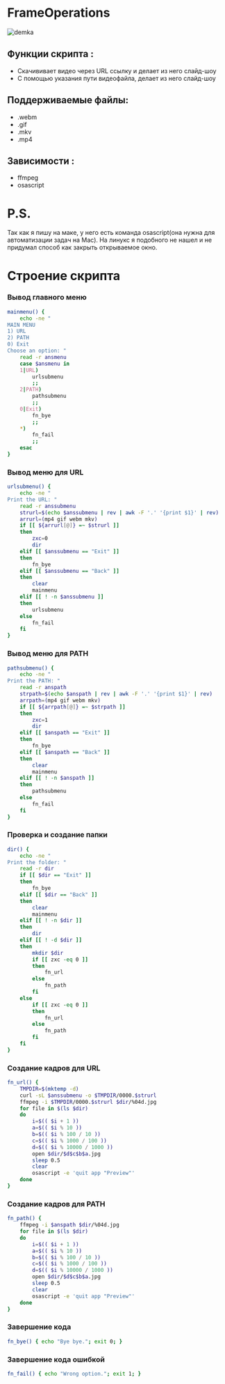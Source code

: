 <h1>
  FrameOperations
</h1>

![demka](https://user-images.githubusercontent.com/113695390/234868873-543d4dd3-965c-4408-9096-726bb1c5df8b.gif)

## Функции скрипта :
- Скачививает видео через URL ссылку и делает из него слайд-шоу
- С помощью указания пути видеофайла, делает из него слайд-шоу

## Поддерживаемые файлы:
- .webm 
- .gif 
- .mkv 
- .mp4
## Зависимости :
- ffmpeg
- osascript

<h1>
 P.S.
</h1>

 Так как я пишу на маке, у него есть команда osascript(она нужна для автоматизации задач на Mac). На линукс я подобного не нашел и не придумал способ как закрыть открываемое окно.


<h1>
  Строение скрипта
</h1>

### Вывод главного меню

```bash
mainmenu() {
    echo -ne "
MAIN MENU
1) URL
2) PATH
0) Exit
Choose an option: "
    read -r ansmenu
    case $ansmenu in
    1|URL)
        urlsubmenu
        ;;
    2|PATH)
        pathsubmenu
        ;;
    0|Exit)
        fn_bye
        ;;
    *)
        fn_fail
        ;;
    esac
}
```

### Вывод меню для URL

```bash
urlsubmenu() {
    echo -ne "
Print the URL: "
    read -r anssubmenu
    strurl=$(echo $anssubmenu | rev | awk -F '.' '{print $1}' | rev)
    arrurl=(mp4 gif webm mkv)
    if [[ ${arrurl[@]} =~ $strurl ]]
    then
        zxc=0
        dir
    elif [[ $anssubmenu == "Exit" ]]
    then
        fn_bye
    elif [[ $anssubmenu == "Back" ]]
    then
        clear
        mainmenu
    elif [[ ! -n $anssubmenu ]]
    then
        urlsubmenu
    else
        fn_fail
    fi
}
```

### Вывод меню для PATH

```bash
pathsubmenu() {
    echo -ne "
Print the PATH: "
    read -r anspath
    strpath=$(echo $anspath | rev | awk -F '.' '{print $1}' | rev)
    arrpath=(mp4 gif webm mkv)
    if [[ ${arrpath[@]} =~ $strpath ]]
    then
        zxc=1
        dir
    elif [[ $anspath == "Exit" ]]
    then
        fn_bye
    elif [[ $anspath == "Back" ]]
    then
        clear
        mainmenu
    elif [[ ! -n $anspath ]]
    then
        pathsubmenu
    else
        fn_fail
    fi
}
```

### Проверка и создание папки

```bash
dir() {
    echo -ne "
Print the folder: "
    read -r dir
    if [[ $dir == "Exit" ]]
    then
        fn_bye
    elif [[ $dir == "Back" ]]
    then
        clear
        mainmenu
    elif [[ ! -n $dir ]]
    then
        dir
    elif [[ ! -d $dir ]]
    then     
        mkdir $dir
        if [[ zxc -eq 0 ]]
        then
            fn_url
        else
            fn_path
        fi
    else
        if [[ zxc -eq 0 ]]
        then
            fn_url
        else
            fn_path
        fi
    fi
}
```

### Создание кадров для URL

```bash
fn_url() { 
    TMPDIR=$(mktemp -d)
    curl -sL $anssubmenu -o $TMPDIR/0000.$strurl
    ffmpeg -i $TMPDIR/0000.$strurl $dir/%04d.jpg
    for file in $(ls $dir)
    do
        i=$(( $i + 1 ))
        a=$(( $i % 10 ))
        b=$(( $i % 100 / 10 ))
        c=$(( $i % 1000 / 100 ))
        d=$(( $i % 10000 / 1000 ))
        open $dir/$d$c$b$a.jpg
        sleep 0.5
        clear
        osascript -e 'quit app "Preview"'
    done
}
```

### Создание кадров для PATH

```bash
fn_path() {
    ffmpeg -i $anspath $dir/%04d.jpg
    for file in $(ls $dir)
    do
        i=$(( $i + 1 ))
        a=$(( $i % 10 ))
        b=$(( $i % 100 / 10 ))
        c=$(( $i % 1000 / 100 ))
        d=$(( $i % 10000 / 1000 ))
        open $dir/$d$c$b$a.jpg
        sleep 0.5
        clear
        osascript -e 'quit app "Preview"'
    done
}
```

### Завершение кода

```bash
fn_bye() { echo "Bye bye."; exit 0; }
```

### Завершение кода ошибкой

```bash
fn_fail() { echo "Wrong option."; exit 1; }
```
